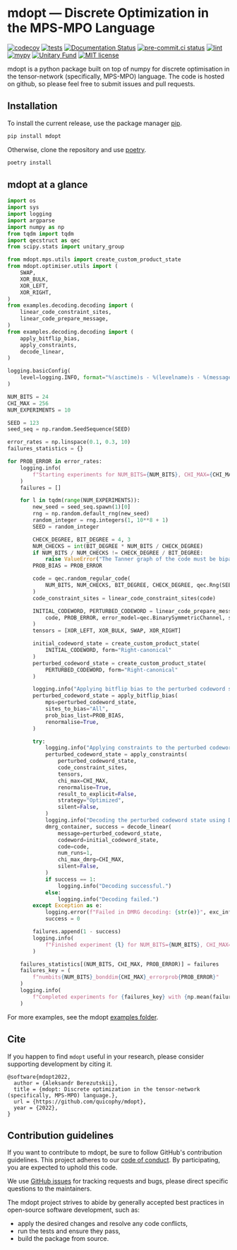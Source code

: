 # mdopt — Discrete Optimization in the MPS-MPO Language

[![codecov](https://codecov.io/gh/quicophy/mdopt/branch/main/graph/badge.svg?token=4G7VWYX0S2)](https://codecov.io/gh/quicophy/mdopt)
[![tests](https://github.com/quicophy/mdopt/actions/workflows/tests.yml/badge.svg?branch=main)](https://github.com/quicophy/mdopt/actions/workflows/tests.yml)
[![Documentation Status](https://readthedocs.org/projects/mdopt/badge/?version=latest)](https://mdopt.readthedocs.io/en/latest/?badge=latest)
[![pre-commit.ci status](https://results.pre-commit.ci/badge/github/quicophy/mdopt/main.svg)](https://results.pre-commit.ci/latest/github/quicophy/mdopt/main)
[![lint](https://github.com/quicophy/mdopt/actions/workflows/lint.yml/badge.svg)](https://github.com/quicophy/mdopt/actions/workflows/lint.yml)
[![mypy](https://github.com/quicophy/mdopt/actions/workflows/mypy.yml/badge.svg?branch=main)](https://github.com/quicophy/mdopt/actions/workflows/mypy.yml)
[![Unitary Fund](https://img.shields.io/badge/Supported%20By-Unitary%20Fund-brightgreen.svg?logo=data%3Aimage%2Fpng%3Bbase64%2CiVBORw0KGgoAAAANSUhEUgAAACgAAAASCAYAAAApH5ymAAAAt0lEQVRIic2WUQ6AIAiGsXmC7n9Gr1Dzwcb%2BUAjN8b%2B0BNwXApbKRRcF1nGmN5y0Jon7WWO%2B6pgJLhtynzUHKTMNrNo4ZPPldikW10f7qYBEMoTmJ73z2NFHcJkAvbLUpVYmvwIigKeRsjdQEtagZ2%2F0DzsHG2h9iICrRwh2qObbGPIfMDPCMjHNQawpbc71bBZhsrpNYs3qqCFmO%2FgBjHTEqKm7eIdMg9p7PCvma%2Fz%2FwQAMfRHRDTlhQGoOLve1AAAAAElFTkSuQmCC)](http://unitary.fund)
[![MIT license](https://img.shields.io/badge/License-MIT-blue.svg)](https://lbesson.mit-license.org/)


mdopt is a python package built on top of numpy for discrete optimisation in the tensor-network (specifically, MPS-MPO) language. The code is hosted on github, so please feel free to submit issues and pull requests.

## Installation

To install the current release, use the package manager [pip](https://pip.pypa.io/en/stable/).

```bash
pip install mdopt
```

Otherwise, clone the repository and use [poetry](https://python-poetry.org/).

```bash
poetry install
```

## mdopt at a glance

```python
import os
import sys
import logging
import argparse
import numpy as np
from tqdm import tqdm
import qecstruct as qec
from scipy.stats import unitary_group

from mdopt.mps.utils import create_custom_product_state
from mdopt.optimiser.utils import (
    SWAP,
    XOR_BULK,
    XOR_LEFT,
    XOR_RIGHT,
)
from examples.decoding.decoding import (
    linear_code_constraint_sites,
    linear_code_prepare_message,
)
from examples.decoding.decoding import (
    apply_bitflip_bias,
    apply_constraints,
    decode_linear,
)

logging.basicConfig(
    level=logging.INFO, format="%(asctime)s - %(levelname)s - %(message)s"
)

NUM_BITS = 24
CHI_MAX = 256
NUM_EXPERIMENTS = 10

SEED = 123
seed_seq = np.random.SeedSequence(SEED)

error_rates = np.linspace(0.1, 0.3, 10)
failures_statistics = {}

for PROB_ERROR in error_rates:
    logging.info(
        f"Starting experiments for NUM_BITS={NUM_BITS}, CHI_MAX={CHI_MAX_CONTRACTOR}, PROB_ERROR={PROB_ERROR}"
    )
    failures = []

    for l in tqdm(range(NUM_EXPERIMENTS)):
        new_seed = seed_seq.spawn(1)[0]
        rng = np.random.default_rng(new_seed)
        random_integer = rng.integers(1, 10**8 + 1)
        SEED = random_integer

        CHECK_DEGREE, BIT_DEGREE = 4, 3
        NUM_CHECKS = int(BIT_DEGREE * NUM_BITS / CHECK_DEGREE)
        if NUM_BITS / NUM_CHECKS != CHECK_DEGREE / BIT_DEGREE:
            raise ValueError("The Tanner graph of the code must be bipartite.")
        PROB_BIAS = PROB_ERROR

        code = qec.random_regular_code(
            NUM_BITS, NUM_CHECKS, BIT_DEGREE, CHECK_DEGREE, qec.Rng(SEED)
        )
        code_constraint_sites = linear_code_constraint_sites(code)

        INITIAL_CODEWORD, PERTURBED_CODEWORD = linear_code_prepare_message(
            code, PROB_ERROR, error_model=qec.BinarySymmetricChannel, seed=SEED
        )
        tensors = [XOR_LEFT, XOR_BULK, SWAP, XOR_RIGHT]

        initial_codeword_state = create_custom_product_state(
            INITIAL_CODEWORD, form="Right-canonical"
        )
        perturbed_codeword_state = create_custom_product_state(
            PERTURBED_CODEWORD, form="Right-canonical"
        )

        logging.info("Applying bitflip bias to the perturbed codeword state.")
        perturbed_codeword_state = apply_bitflip_bias(
            mps=perturbed_codeword_state,
            sites_to_bias="All",
            prob_bias_list=PROB_BIAS,
            renormalise=True,
        )

        try:
            logging.info("Applying constraints to the perturbed codeword state.")
            perturbed_codeword_state = apply_constraints(
                perturbed_codeword_state,
                code_constraint_sites,
                tensors,
                chi_max=CHI_MAX,
                renormalise=True,
                result_to_explicit=False,
                strategy="Optimized",
                silent=False,
            )
            logging.info("Decoding the perturbed codeword state using DMRG.")
            dmrg_container, success = decode_linear(
                message=perturbed_codeword_state,
                codeword=initial_codeword_state,
                code=code,
                num_runs=1,
                chi_max_dmrg=CHI_MAX,
                silent=False,
            )
            if success == 1:
                logging.info("Decoding successful.")
            else:
                logging.info("Decoding failed.")
        except Exception as e:
            logging.error(f"Failed in DMRG decoding: {str(e)}", exc_info=True)
            success = 0

        failures.append(1 - success)
        logging.info(
            f"Finished experiment {l} for NUM_BITS={NUM_BITS}, CHI_MAX={CHI_MAX}, PROB_ERROR={PROB_ERROR}"
        )

    failures_statistics[(NUM_BITS, CHI_MAX, PROB_ERROR)] = failures
    failures_key = (
        f"numbits{NUM_BITS}_bonddim{CHI_MAX}_errorprob{PROB_ERROR}"
    )
    logging.info(
        f"Completed experiments for {failures_key} with {np.mean(failures)*100:.2f}% failure rate."
    )
```

For more examples, see the mdopt
[examples folder](https://github.com/quicophy/mdopt/tree/main/examples).

## Cite
If you happen to find `mdopt` useful in your research, please consider supporting development by citing it.
```
@software{mdopt2022,
  author = {Aleksandr Berezutskii},
  title = {mdopt: Discrete optimization in the tensor-network (specifically, MPS-MPO) language.},
  url = {https://github.com/quicophy/mdopt},
  year = {2022},
}
```

## Contribution guidelines

If you want to contribute to mdopt, be sure to follow GitHub's contribution guidelines.
This project adheres to our [code of conduct](CODE_OF_CONDUCT.md).
By participating, you are expected to
uphold this code.

We use [GitHub issues](https://github.com/quicophy/mdopt/issues) for
tracking requests and bugs, please direct specific questions to the maintainers.

The mdopt project strives to abide by generally accepted best practices in
open-source software development, such as:

*   apply the desired changes and resolve any code
    conflicts,
*   run the tests and ensure they pass,
*   build the package from source.
